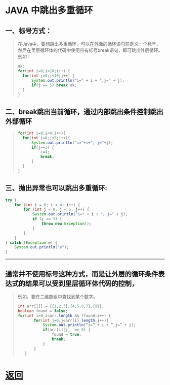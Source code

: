 # JAVA 中跳出多重循环

## 一、标号方式：
>    在Java中，要想跳出多重循环，可以在外面的循环语句前定义一个标号，然后在里层循环体的代码中使用带有标号break语句，即可跳出外层循环。例如：
> ``` java
> ok:
>for(int i=0;i<10;i++) {
>   for(int j=0;j<10;j++) {
>       System.out.println(“i=” + i + “,j=” + j);
>       if(j == 5) break ok;
>   }
>}
>```
    

## 二、break跳出当前循环，通过内部跳出条件控制跳出外部循环
> ``` java
>for(int i=0;i<4;i++){
>   for(int j=0;j<5;j++){
>       System.out.println("i="+i+"; j="+j);
>       if(j==3) {
>           i=4;
>           break;
>       }
>   }
>}
>```

## 三、抛出异常也可以跳出多重循环:
```java
try {
    for (int i = 0; i < 4; i++) {
        for (int j = 0; j < 5; j++) {
            System.out.println("i=" + i + "; j=" + j);
            if (j == 3) {
                throw new Exception();
            }
        }
    }
} catch (Exception e) {
    System.out.println("e");
}
```
---
## 通常并不使用标号这种方式，而是让外层的循环条件表达式的结果可以受到里层循环体代码的控制，
>    例如，要在二维数组中查找到某个数字。
>```java
>int arr[][] = {{1,2,3},{4,5,6,7},{9}};
>boolean found = false;
>for(int i=0;i<arr.length && !found;i++) {
>        for(int j=0;j<arr[i].length;j++){
>            System.out.println(“i=” + i + “,j=” + j);
>            if(arr[i][j]  == 5) {
>                found = true;
>                break;
>            }
>        }
>    } 
>```

# [返回](../README.md)